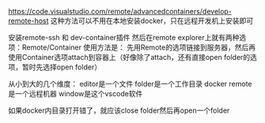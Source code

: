 https://code.visualstudio.com/remote/advancedcontainers/develop-remote-host
这种方法可以不用在本地安装docker，只在远程开发机上安装即可

安装remote-ssh 和 dev-container插件
然后在remote explorer上就有两种选项：Remote/Container
使用方法是：
先用Remote的选项链接到服务器，然后再使用Container选项attach到容器上（好像除了attach，还有直接open folder的选项，暂时先选择open folder）

从小到大的几个维度：
editor是一个文件
folder是一个工作目录
docker
remote是一个远程机器
window是这个vscode软件

如果docker内目录打开错了，就应该close folder然后再open一个folder